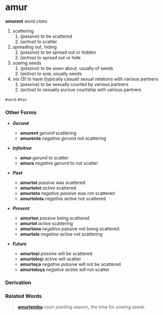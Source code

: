 amur
====

**amurent** _word class_

1. scattering
   1. (_passive_) to be scattered
   2. (_active_) to scatter
2. spreading out, hiding
   1. (_passive_) to be spread out or hidden
   2. (_active_) to spread out or hide
3. sowing seeds
   1. (_passive_) to be sown about, usually of seeds
   2. (_active_) to sow, usually seeds
4. _via (3)_ to have (typically casual) sexual relations with various partners
   1. (_passive_) to be sexually courted by various partners
   2. (_active_) to sexually pursue courtship with various partners

`#verb` `#ton`

### Other Forms

+ **_Gerund_**
  + **amurent** _gerund_ scattering
  + **amurenta** _negative gerund_ not scattering

+ **_Infinitive_**
  + **amur** _gerund_ to scatter
  + **amura** _negative gerund_ to not scatter

+ **_Past_**
  + **amurtot** _passive_ was scattered
  + **amurtolot** _active_ scattered
  + **amurtota** _negative passive_ was not scattered
  + **amurtolota** _negative active_ not scattered

+ **_Present_**
  + **amurton** _passive_ being scattered
  + **amurtol** _active_ scattering
  + **amurtona** _negative passive_ not being scattered
  + **amurtola** _negative active_ not scattering

+ **_Future_**
  + **amurtoçi** _passive_ will be scattered
  + **amurtoloçi** _active_ will scatter
  + **amurtoça** _negative passive_ will not be scattered
  + **amurtoloça** _negative active_ will not scatter

### Derivation

### Related Words

> **[amurtemba](amurtemba.md)** _noun_ planting season, the time for sowing seeds
